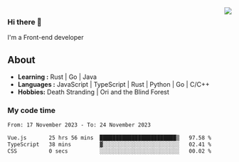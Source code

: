 <img align='right' src="https://github-readme-stats.vercel.app/api?username=strugglebak&show_icons=true">

### Hi there 👋

I'm a Front-end developer

## About

-  **Learning :** Rust | Go | Java
-  **Languages :** JavaScript | TypeScript | Rust | Python | Go | C/C++
-  **Hobbies:** Death Stranding | Ori and the Blind Forest

### My code time

<!--START_SECTION:waka-->

```txt
From: 17 November 2023 - To: 24 November 2023

Vue.js       25 hrs 56 mins  ████████████████████████▒   97.58 %
TypeScript   38 mins         ▓░░░░░░░░░░░░░░░░░░░░░░░░   02.41 %
CSS          0 secs          ░░░░░░░░░░░░░░░░░░░░░░░░░   00.02 %
```

<!--END_SECTION:waka-->
